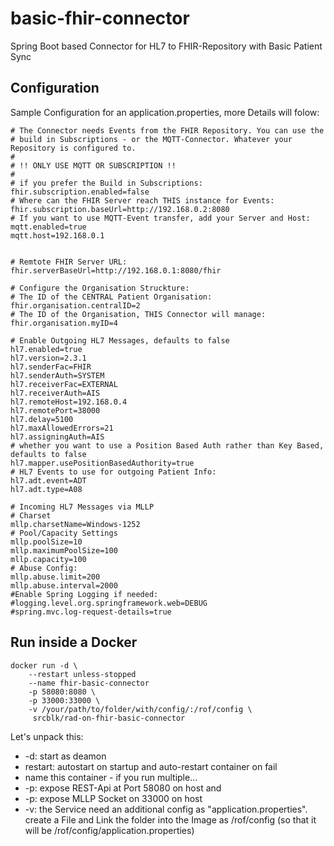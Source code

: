 # basic-fhir-connector
Spring Boot based Connector for HL7 to FHIR-Repository with Basic Patient Sync

## Configuration

Sample Configuration for an application.properties, more Details will folow:

```
# The Connector needs Events from the FHIR Repository. You can use the 
# build in Subscriptions - or the MQTT-Connector. Whatever your Repository is configured to.
#
# !! ONLY USE MQTT OR SUBSCRIPTION !!
#
# if you prefer the Build in Subscriptions:
fhir.subscription.enabled=false
# Where can the FHIR Server reach THIS instance for Events:
fhir.subscription.baseUrl=http://192.168.0.2:8080
# If you want to use MQTT-Event transfer, add your Server and Host:
mqtt.enabled=true
mqtt.host=192.168.0.1


# Remtote FHIR Server URL:
fhir.serverBaseUrl=http://192.168.0.1:8080/fhir

# Configure the Organisation Struckture:
# The ID of the CENTRAL Patient Organisation:
fhir.organisation.centralID=2
# The ID of the Organisation, THIS Connector will manage:
fhir.organisation.myID=4

# Enable Outgoing HL7 Messages, defaults to false
hl7.enabled=true
hl7.version=2.3.1
hl7.senderFac=FHIR
hl7.senderAuth=SYSTEM
hl7.receiverFac=EXTERNAL
hl7.receiverAuth=AIS
hl7.remoteHost=192.168.0.4
hl7.remotePort=38000
hl7.delay=5100
hl7.maxAllowedErrors=21
hl7.assigningAuth=AIS
# whether you want to use a Position Based Auth rather than Key Based, defaults to false
hl7.mapper.usePositionBasedAuthority=true
# HL7 Events to use for outgoing Patient Info:
hl7.adt.event=ADT
hl7.adt.type=A08

# Incoming HL7 Messages via MLLP
# Charset
mllp.charsetName=Windows-1252
# Pool/Capacity Settings
mllp.poolSize=10
mllp.maximumPoolSize=100
mllp.capacity=100
# Abuse Config:
mllp.abuse.limit=200
mllp.abuse.interval=2000
#Enable Spring Logging if needed: 
#logging.level.org.springframework.web=DEBUG
#spring.mvc.log-request-details=true
```

## Run inside a Docker

```console
docker run -d \
    --restart unless-stopped
    --name fhir-basic-connector
    -p 58080:8080 \
    -p 33000:33000 \
    -v /your/path/to/folder/with/config/:/rof/config \
     srcblk/rad-on-fhir-basic-connector
```

Let's unpack this:
 - -d: start as deamon
 - restart: autostart on startup and auto-restart container on fail
 - name this container - if you run multiple...
 - -p: expose REST-Api at Port 58080 on host and
 - -p: expose MLLP Socket on 33000 on host
 - -v: the Service need an additional config as "application.properties". create a 
   File and Link the folder into the Image as /rof/config (so that it will be /rof/config/application.properties)